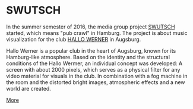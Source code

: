 # SWUTSCH

In the summer semester of 2016, the media group project [SWUTSCH](https://www.hs-augsburg.de/Gestaltung/Projekte/Swutsch.html) started, which means "pub crawl" in Hamburg. The project is about music visualization for the club [HALLO WERNER](https://www.hallowerner.net/) in Augsburg.

Hallo Werner is a popular club in the heart of Augsburg, known for its Hamburg-like atmosphere. Based on the identity and the structural conditions of the Hallo Wermer, an individual concept was developed: A screen with about 2000 pixels, which serves as a physical filter for any video material for visuals in the club. In combination with a fog machine in the room and the distorted bright images, atmospheric effects and a new world are created.

[More](https://bddy.github.io/swutsch)
